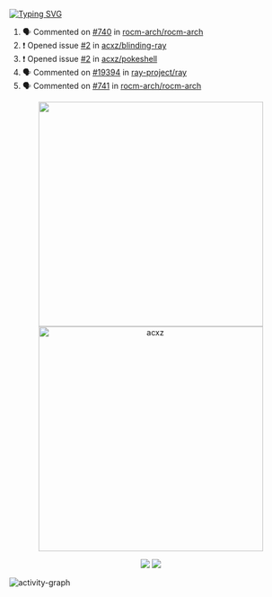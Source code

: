 [![Typing SVG](https://readme-typing-svg.herokuapp.com?size=16&color=AFFFA3&multiline=true&height=75&lines=contributing+to+robotics%2Faerospace%2Fml%2Fgpu+software;packaging+it+for+archlinux;ricer)](https://git.io/typing-svg)

<!--START_SECTION:activity-->
1. 🗣 Commented on [#740](https://github.com/rocm-arch/rocm-arch/issues/740) in [rocm-arch/rocm-arch](https://github.com/rocm-arch/rocm-arch)
2. ❗️ Opened issue [#2](https://github.com/acxz/blinding-ray/issues/2) in [acxz/blinding-ray](https://github.com/acxz/blinding-ray)
3. ❗️ Opened issue [#2](https://github.com/acxz/pokeshell/issues/2) in [acxz/pokeshell](https://github.com/acxz/pokeshell)
4. 🗣 Commented on [#19394](https://github.com/ray-project/ray/issues/19394) in [ray-project/ray](https://github.com/ray-project/ray)
5. 🗣 Commented on [#741](https://github.com/rocm-arch/rocm-arch/issues/741) in [rocm-arch/rocm-arch](https://github.com/rocm-arch/rocm-arch)
<!--END_SECTION:activity-->

<p align="center">
  <img width="400em" src=https://github-readme-stats.vercel.app/api?username=acxz&include_all_commits=true&show_icons=true />
  <img width="400em" src="https://github-readme-streak-stats.herokuapp.com/?user=acxz&" alt="acxz" />
</p>

<p align="center">
  <img src=https://github-readme-stats.vercel.app/api/top-langs/?username=acxz&layout=compact />
  <img src=https://github-profile-trophy.vercel.app/?username=acxz&row=2&column=4 />
</p>

![activity-graph](https://activity-graph.herokuapp.com/graph?username=acxz&theme=aqua)
